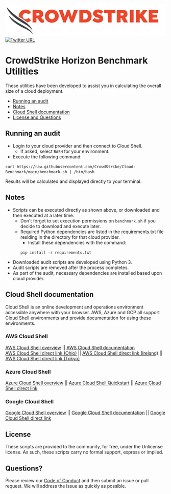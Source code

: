 ![CrowdStrike Falcon](https://raw.githubusercontent.com/CrowdStrike/falconpy/main/docs/asset/cs-logo.png) [![Twitter URL](https://img.shields.io/twitter/url?label=Follow%20%40CrowdStrike&style=social&url=https%3A%2F%2Ftwitter.com%2FCrowdStrike)](https://twitter.com/CrowdStrike)<br/>

# CrowdStrike Horizon Benchmark Utilities
These utilities have been developed to assist you in calculating the overall size of a cloud deployment.

+ [Running an audit](#running-an-audit)
+ [Notes](#notes)
+ [Cloud Shell documentation](#cloud-shell-documentation)
+ [License and Questions](#license)

## Running an audit
+ Login to your cloud provider and then connect to Cloud Shell.
    - If asked, select `BASH` for your environment.
+ Execute the following command: 
```shell
curl https://raw.githubusercontent.com/CrowdStrike/Cloud-Benchmark/main/benchmark.sh | /bin/bash
```

Results will be calculated and displayed directly to your terminal.

## Notes
- Scripts can be executed directly as shown above, or downloaded and then executed at a later time.
    + Don't forget to set execution permissions on `benchmark.sh` if you decide to download and execute later.
    + Required Python dependencies are listed in the requirements.txt file residing in the directory for that cloud provider.
        - Install these dependencies with the command:
        ```shell
        pip install -r requirements.txt
        ```
- Downloaded audit scripts are developed using Python 3.
- Audit scripts are removed after the process completes.
- As part of the audit, necessary dependencies are installed based upon cloud provider.

## Cloud Shell documentation
Cloud Shell is an online development and operations environment accessible anywhere with your browser. AWS, Azure
and GCP all support Cloud Shell environments and provide documentation for using these environments.

### AWS Cloud Shell
[AWS Cloud Shell overview](https://aws.amazon.com/cloudshell/) ||
[AWS Cloud Shell documentation](https://docs.aws.amazon.com/cloudshell/latest/userguide/welcome.html) <BR/>
[AWS Cloud Shell direct link (Ohio)](https://us-east-2.console.aws.amazon.com/cloudshell/home?region=us-east-2) ||
[AWS Cloud Shell direct link (Ireland)](https://eu-west-1.console.aws.amazon.com/cloudshell/home?region=eu-west-1) ||
[AWS Cloud Shell direct link (Tokyo)](https://ap-northeast-1.console.aws.amazon.com/cloudshell/home?region=ap-northeast-1)

### Azure Cloud Shell
[Azure Cloud Shell overview](https://docs.microsoft.com/en-us/azure/cloud-shell/overview) ||
[Azure Cloud Shell Quickstart](https://docs.microsoft.com/en-us/azure/cloud-shell/quickstart) ||
[Azure Cloud Shell direct link](https://shell.azure.com)

### Google Cloud Shell
[Google Cloud Shell overview](https://cloud.google.com/shell) ||
[Google Cloud Shell documentation](https://cloud.google.com/shell/docs) || 
[Google Cloud Shell direct link](https://shell.cloud.google.com/)

## License
These scripts are provided to the community, for free, under the Unlicense license. As such, these scripts
carry no formal support, express or implied.

## Questions?
Please review our [Code of Conduct](CODE_OF_CONDUCT.md) and then submit an issue or pull request.
We will address the issue as quickly as possible.